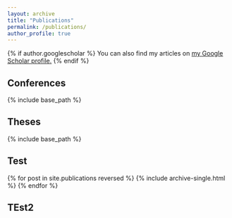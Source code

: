 ```yaml
---
layout: archive
title: "Publications"
permalink: /publications/
author_profile: true
---
```


{% if author.googlescholar %}
  You can also find my articles on <u><a href="{{author.googlescholar}}">my Google Scholar profile</a>.</u>
{% endif %}

## Conferences

{% include base_path %}

## Theses

{% include base_path %}

## Test

{% for post in site.publications reversed %}
  {% include archive-single.html %}
{% endfor %}

## TEst2